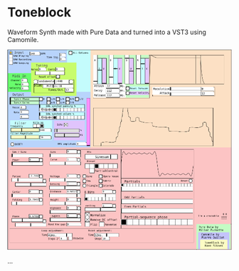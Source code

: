 # Toneblock
Waveform Synth made with Pure Data and turned into a VST3 using Camomile. 

![Toneblock_Screenshot](/Resources/Toneblock_UI.PNG?raw=true "Toneblock UI")

...
